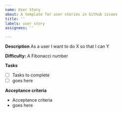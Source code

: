 ```yaml
---
name: User Story
about: A template for user stories in Github issues
title: ''
labels: user story
assignees: ''

---
```


**Description**
As a user I want to do X so that I can Y

**Difficulty:** A Fibonacci number

**Tasks**
- [ ] Tasks to complete
- [ ] goes here

**Acceptance criteria**
- Acceptance criteria
- goes here
